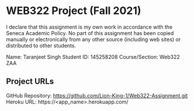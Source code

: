 # WEB322 Project (Fall 2021)
I declare that this assignment is my own work in accordance with
the Seneca Academic Policy. No part of this assignment has been
copied manually or electronically from any other source
(including web sites) or distributed to other students.

Name:           Taranjeet Singh
Student ID:     145258208
Course/Section: Web322 ZAA
## Project URLs
GitHub Repository: https://github.com/Lion-King-1/Web322-Assignment.git
Heroku URL: https://<app_name>.herokuapp.com/